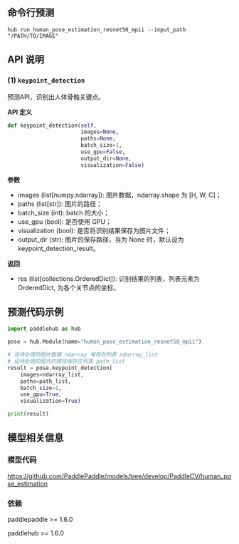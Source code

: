 ## 命令行预测

```
hub run human_pose_estimation_resnet50_mpii --input_path "/PATH/TO/IMAGE"
```

## API 说明

### (1) `keypoint_detection`

预测API，识别出人体骨骼关键点。

**API 定义**

```python
def keypoint_detection(self,
                       images=None,
                       paths=None,
                       batch_size=1,
                       use_gpu=False,
                       output_dir=None,
                       visualization=False)
```

**参数**

* images (list[numpy.ndarray]): 图片数据，ndarray.shape 为 [H, W, C]；
* paths (list[str]): 图片的路径；
* batch\_size (int): batch 的大小；
* use\_gpu (bool): 是否使用 GPU；
* visualization (bool): 是否将识别结果保存为图片文件；
* output\_dir (str): 图片的保存路径，当为 None 时，默认设为keypoint\_detection\_result。

**返回**

* res (list[collections.OrderedDict]): 识别结果的列表，列表元素为 OrderedDict, 为各个关节点的坐标。

## 预测代码示例

```python
import paddlehub as hub

pose = hub.Module(name="human_pose_estimation_resnet50_mpii")

# 设待处理的图片数据 ndarray 保存在列表 ndarray_list
# 设待处理的图片的路径保存在列表 path_list
result = pose.keypoint_detection(
    images=ndarray_list,
    paths=path_list,
    batch_size=1,
    use_gpu=True,
    visualization=True)

print(result)
```

## 模型相关信息

### 模型代码

https://github.com/PaddlePaddle/models/tree/develop/PaddleCV/human_pose_estimation

### 依赖

paddlepaddle >= 1.6.0

paddlehub >= 1.6.0

